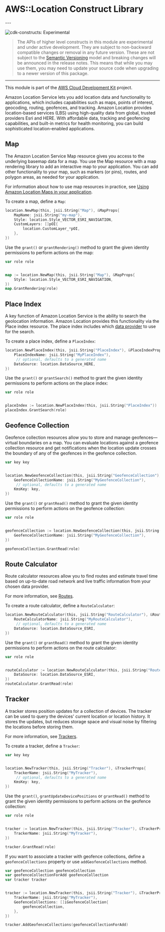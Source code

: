 # AWS::Location Construct Library

<!--BEGIN STABILITY BANNER-->---


![cdk-constructs: Experimental](https://img.shields.io/badge/cdk--constructs-experimental-important.svg?style=for-the-badge)

> The APIs of higher level constructs in this module are experimental and under active development.
> They are subject to non-backward compatible changes or removal in any future version. These are
> not subject to the [Semantic Versioning](https://semver.org/) model and breaking changes will be
> announced in the release notes. This means that while you may use them, you may need to update
> your source code when upgrading to a newer version of this package.

---
<!--END STABILITY BANNER-->

This module is part of the [AWS Cloud Development Kit](https://github.com/aws/aws-cdk) project.

Amazon Location Service lets you add location data and functionality to applications, which
includes capabilities such as maps, points of interest, geocoding, routing, geofences, and
tracking. Amazon Location provides location-based services (LBS) using high-quality data from
global, trusted providers Esri and HERE. With affordable data, tracking and geofencing
capabilities, and built-in metrics for health monitoring, you can build sophisticated
location-enabled applications.

## Map

The Amazon Location Service Map resource gives you access to the underlying basemap data for a map.
You use the Map resource with a map rendering library to add an interactive map to your application.
You can add other functionality to your map, such as markers (or pins), routes, and polygon areas, as needed for your application.

For information about how to use map resources in practice, see [Using Amazon Location Maps in your application](https://docs.aws.amazon.com/location/latest/developerguide/using-maps.html).

To create a map, define a `Map`:

```go
location.NewMap(this, jsii.String("Map"), &MapProps{
	MapName: jsii.String("my-map"),
	Style: location.Style_VECTOR_ESRI_NAVIGATION,
	CustomLayers: []pOI{
		location.CustomLayer_*pOI,
	},
})
```

Use the `grant()` or `grantRendering()` method to grant the given identity permissions to perform actions
on the map:

```go
var role role


map := location.NewMap(this, jsii.String("Map"), &MapProps{
	Style: location.Style_VECTOR_ESRI_NAVIGATION,
})
map.GrantRendering(role)
```

## Place Index

A key function of Amazon Location Service is the ability to search the geolocation information.
Amazon Location provides this functionality via the Place index resource. The place index includes
which [data provider](https://docs.aws.amazon.com/location/latest/developerguide/what-is-data-provider.html)
to use for the search.

To create a place index, define a `PlaceIndex`:

```go
location.NewPlaceIndex(this, jsii.String("PlaceIndex"), &PlaceIndexProps{
	PlaceIndexName: jsii.String("MyPlaceIndex"),
	 // optional, defaults to a generated name
	DataSource: location.DataSource_HERE,
})
```

Use the `grant()` or `grantSearch()` method to grant the given identity permissions to perform actions
on the place index:

```go
var role role


placeIndex := location.NewPlaceIndex(this, jsii.String("PlaceIndex"))
placeIndex.GrantSearch(role)
```

## Geofence Collection

Geofence collection resources allow you to store and manage geofences—virtual boundaries on a map.
You can evaluate locations against a geofence collection resource and get notifications when the location
update crosses the boundary of any of the geofences in the geofence collection.

```go
var key key


location.NewGeofenceCollection(this, jsii.String("GeofenceCollection"), &GeofenceCollectionProps{
	GeofenceCollectionName: jsii.String("MyGeofenceCollection"),
	 // optional, defaults to a generated name
	KmsKey: key,
})
```

Use the `grant()` or `grantRead()` method to grant the given identity permissions to perform actions
on the geofence collection:

```go
var role role


geofenceCollection := location.NewGeofenceCollection(this, jsii.String("GeofenceCollection"), &GeofenceCollectionProps{
	GeofenceCollectionName: jsii.String("MyGeofenceCollection"),
})

geofenceCollection.GrantRead(role)
```

## Route Calculator

Route calculator resources allow you to find routes and estimate travel time based on up-to-date road network and live traffic information from your chosen data provider.

For more information, see [Routes](https://docs.aws.amazon.com/location/latest/developerguide/route-concepts.html).

To create a route calculator, define a `RouteCalculator`:

```go
location.NewRouteCalculator(this, jsii.String("RouteCalculator"), &RouteCalculatorProps{
	RouteCalculatorName: jsii.String("MyRouteCalculator"),
	 // optional, defaults to a generated name
	DataSource: location.DataSource_ESRI,
})
```

Use the `grant()` or `grantRead()` method to grant the given identity permissions to perform actions
on the route calculator:

```go
var role role


routeCalculator := location.NewRouteCalculator(this, jsii.String("RouteCalculator"), &RouteCalculatorProps{
	DataSource: location.DataSource_ESRI,
})
routeCalculator.GrantRead(role)
```

## Tracker

A tracker stores position updates for a collection of devices. The tracker can be used to query the devices' current location or location history. It stores the updates, but reduces storage space and visual noise by filtering the locations before storing them.

For more information, see [Trackers](https://docs.aws.amazon.com/location/latest/developerguide/geofence-tracker-concepts.html#tracking-overview).

To create a tracker, define a `Tracker`:

```go
var key key


location.NewTracker(this, jsii.String("Tracker"), &TrackerProps{
	TrackerName: jsii.String("MyTracker"),
	 // optional, defaults to a generated name
	KmsKey: key,
})
```

Use the `grant()`, `grantUpdateDevicePositions` or `grantRead()` method to grant the given identity permissions to perform actions
on the geofence collection:

```go
var role role


tracker := location.NewTracker(this, jsii.String("Tracker"), &TrackerProps{
	TrackerName: jsii.String("MyTracker"),
})

tracker.GrantRead(role)
```

If you want to associate a tracker with geofence collections, define a `geofenceCollections` property or use `addGeofenceCollections` method.

```go
var geofenceCollection geofenceCollection
var geofenceCollectionForAdd geofenceCollection
var tracker tracker


tracker := location.NewTracker(this, jsii.String("Tracker"), &TrackerProps{
	TrackerName: jsii.String("MyTracker"),
	GeofenceCollections: []iGeofenceCollection{
		geofenceCollection,
	},
})

tracker.AddGeofenceCollections(geofenceCollectionForAdd)
```
